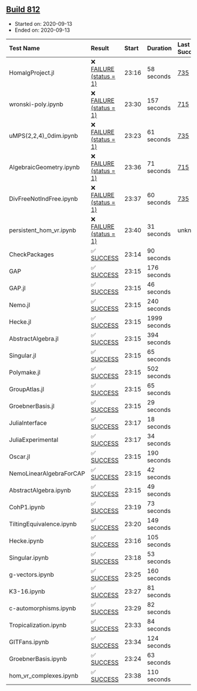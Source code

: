 ## [Build 812](https://oscarci.mathematik.uni-kl.de/job/oscar-stable/812/)

* Started on: 2020-09-13
* Ended on: 2020-09-13

| Test Name    | Result | Start | Duration | Last Success | First Failure |
|:-------------|:-------|:------|:---------|:-------------|:--------------|
| HomalgProject.jl | ❌ [FAILURE (status = 1)](https://oscarci.mathematik.uni-kl.de/job/oscar-stable/812/artifact/logs/build-812/HomalgProject.jl.log) | 23:16 | 58 seconds | [735](https://oscarci.mathematik.uni-kl.de/job/oscar-stable/735/) | [736](https://oscarci.mathematik.uni-kl.de/job/oscar-stable/736/) |
| wronski-poly.ipynb | ❌ [FAILURE (status = 1)](https://oscarci.mathematik.uni-kl.de/job/oscar-stable/812/artifact/logs/build-812/wronski-poly.ipynb.log) | 23:30 | 157 seconds | [715](https://oscarci.mathematik.uni-kl.de/job/oscar-stable/715/) | [716](https://oscarci.mathematik.uni-kl.de/job/oscar-stable/716/) |
| uMPS(2,2,4)_0dim.ipynb | ❌ [FAILURE (status = 1)](https://oscarci.mathematik.uni-kl.de/job/oscar-stable/812/artifact/logs/build-812/uMPS-2-2-4-_0dim.ipynb.log) | 23:23 | 61 seconds | [735](https://oscarci.mathematik.uni-kl.de/job/oscar-stable/735/) | [736](https://oscarci.mathematik.uni-kl.de/job/oscar-stable/736/) |
| AlgebraicGeometry.ipynb | ❌ [FAILURE (status = 1)](https://oscarci.mathematik.uni-kl.de/job/oscar-stable/812/artifact/logs/build-812/AlgebraicGeometry.ipynb.log) | 23:36 | 71 seconds | [715](https://oscarci.mathematik.uni-kl.de/job/oscar-stable/715/) | [716](https://oscarci.mathematik.uni-kl.de/job/oscar-stable/716/) |
| DivFreeNotIndFree.ipynb | ❌ [FAILURE (status = 1)](https://oscarci.mathematik.uni-kl.de/job/oscar-stable/812/artifact/logs/build-812/DivFreeNotIndFree.ipynb.log) | 23:37 | 60 seconds | [735](https://oscarci.mathematik.uni-kl.de/job/oscar-stable/735/) | [736](https://oscarci.mathematik.uni-kl.de/job/oscar-stable/736/) |
| persistent_hom_vr.ipynb | ❌ [FAILURE (status = 1)](https://oscarci.mathematik.uni-kl.de/job/oscar-stable/812/artifact/logs/build-812/persistent_hom_vr.ipynb.log) | 23:40 | 31 seconds | unknown | unknown |
| CheckPackages | ✅ [SUCCESS](https://oscarci.mathematik.uni-kl.de/job/oscar-stable/812/artifact/logs/build-812/CheckPackages.log) | 23:14 | 90 seconds |  |  |
| GAP | ✅ [SUCCESS](https://oscarci.mathematik.uni-kl.de/job/oscar-stable/812/artifact/logs/build-812/GAP.log) | 23:15 | 176 seconds |  |  |
| GAP.jl | ✅ [SUCCESS](https://oscarci.mathematik.uni-kl.de/job/oscar-stable/812/artifact/logs/build-812/GAP.jl.log) | 23:15 | 46 seconds |  |  |
| Nemo.jl | ✅ [SUCCESS](https://oscarci.mathematik.uni-kl.de/job/oscar-stable/812/artifact/logs/build-812/Nemo.jl.log) | 23:15 | 240 seconds |  |  |
| Hecke.jl | ✅ [SUCCESS](https://oscarci.mathematik.uni-kl.de/job/oscar-stable/812/artifact/logs/build-812/Hecke.jl.log) | 23:15 | 1999 seconds |  |  |
| AbstractAlgebra.jl | ✅ [SUCCESS](https://oscarci.mathematik.uni-kl.de/job/oscar-stable/812/artifact/logs/build-812/AbstractAlgebra.jl.log) | 23:15 | 394 seconds |  |  |
| Singular.jl | ✅ [SUCCESS](https://oscarci.mathematik.uni-kl.de/job/oscar-stable/812/artifact/logs/build-812/Singular.jl.log) | 23:15 | 65 seconds |  |  |
| Polymake.jl | ✅ [SUCCESS](https://oscarci.mathematik.uni-kl.de/job/oscar-stable/812/artifact/logs/build-812/Polymake.jl.log) | 23:15 | 502 seconds |  |  |
| GroupAtlas.jl | ✅ [SUCCESS](https://oscarci.mathematik.uni-kl.de/job/oscar-stable/812/artifact/logs/build-812/GroupAtlas.jl.log) | 23:15 | 65 seconds |  |  |
| GroebnerBasis.jl | ✅ [SUCCESS](https://oscarci.mathematik.uni-kl.de/job/oscar-stable/812/artifact/logs/build-812/GroebnerBasis.jl.log) | 23:15 | 29 seconds |  |  |
| JuliaInterface | ✅ [SUCCESS](https://oscarci.mathematik.uni-kl.de/job/oscar-stable/812/artifact/logs/build-812/JuliaInterface.log) | 23:17 | 18 seconds |  |  |
| JuliaExperimental | ✅ [SUCCESS](https://oscarci.mathematik.uni-kl.de/job/oscar-stable/812/artifact/logs/build-812/JuliaExperimental.log) | 23:17 | 34 seconds |  |  |
| Oscar.jl | ✅ [SUCCESS](https://oscarci.mathematik.uni-kl.de/job/oscar-stable/812/artifact/logs/build-812/Oscar.jl.log) | 23:15 | 190 seconds |  |  |
| NemoLinearAlgebraForCAP | ✅ [SUCCESS](https://oscarci.mathematik.uni-kl.de/job/oscar-stable/812/artifact/logs/build-812/NemoLinearAlgebraForCAP.log) | 23:15 | 42 seconds |  |  |
| AbstractAlgebra.ipynb | ✅ [SUCCESS](https://oscarci.mathematik.uni-kl.de/job/oscar-stable/812/artifact/logs/build-812/AbstractAlgebra.ipynb.log) | 23:15 | 49 seconds |  |  |
| CohP1.ipynb | ✅ [SUCCESS](https://oscarci.mathematik.uni-kl.de/job/oscar-stable/812/artifact/logs/build-812/CohP1.ipynb.log) | 23:19 | 73 seconds |  |  |
| TiltingEquivalence.ipynb | ✅ [SUCCESS](https://oscarci.mathematik.uni-kl.de/job/oscar-stable/812/artifact/logs/build-812/TiltingEquivalence.ipynb.log) | 23:20 | 149 seconds |  |  |
| Hecke.ipynb | ✅ [SUCCESS](https://oscarci.mathematik.uni-kl.de/job/oscar-stable/812/artifact/logs/build-812/Hecke.ipynb.log) | 23:16 | 105 seconds |  |  |
| Singular.ipynb | ✅ [SUCCESS](https://oscarci.mathematik.uni-kl.de/job/oscar-stable/812/artifact/logs/build-812/Singular.ipynb.log) | 23:18 | 53 seconds |  |  |
| g-vectors.ipynb | ✅ [SUCCESS](https://oscarci.mathematik.uni-kl.de/job/oscar-stable/812/artifact/logs/build-812/g-vectors.ipynb.log) | 23:25 | 160 seconds |  |  |
| K3-16.ipynb | ✅ [SUCCESS](https://oscarci.mathematik.uni-kl.de/job/oscar-stable/812/artifact/logs/build-812/K3-16.ipynb.log) | 23:27 | 81 seconds |  |  |
| c-automorphisms.ipynb | ✅ [SUCCESS](https://oscarci.mathematik.uni-kl.de/job/oscar-stable/812/artifact/logs/build-812/c-automorphisms.ipynb.log) | 23:29 | 82 seconds |  |  |
| Tropicalization.ipynb | ✅ [SUCCESS](https://oscarci.mathematik.uni-kl.de/job/oscar-stable/812/artifact/logs/build-812/Tropicalization.ipynb.log) | 23:33 | 84 seconds |  |  |
| GITFans.ipynb | ✅ [SUCCESS](https://oscarci.mathematik.uni-kl.de/job/oscar-stable/812/artifact/logs/build-812/GITFans.ipynb.log) | 23:34 | 124 seconds |  |  |
| GroebnerBasis.ipynb | ✅ [SUCCESS](https://oscarci.mathematik.uni-kl.de/job/oscar-stable/812/artifact/logs/build-812/GroebnerBasis.ipynb.log) | 23:24 | 63 seconds |  |  |
| hom_vr_complexes.ipynb | ✅ [SUCCESS](https://oscarci.mathematik.uni-kl.de/job/oscar-stable/812/artifact/logs/build-812/hom_vr_complexes.ipynb.log) | 23:38 | 110 seconds |  |  |
